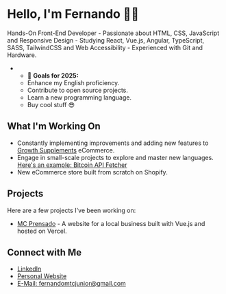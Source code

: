 # Hello, I'm Fernando 🧑‍💻

Hands-On Front-End Developer - Passionate about HTML, CSS, JavaScript and Responsive Design - Studying React, Vue.js, Angular, TypeScript, SASS, TailwindCSS and Web Accessibility - Experienced with Git and Hardware.

- - 🎯 **Goals for 2025:**
  - Enhance my English proficiency.
  - Contribute to open source projects.
  - Learn a new programming language.
  - Buy cool stuff 😎

## What I'm Working On

- Constantly implementing improvements and adding new features to [Growth Supplements](https://www.gsuplementos.com.br/) eCommerce.
- Engage in small-scale projects to explore and master new languages. [Here's an example: Bitcoin API Fetcher](https://github.com/fernandojrdev/bitcoin-api-fetcher) 
- New eCommerce store built from scratch on Shopify.

## Projects

Here are a few projects I've been working on:

- [MC Prensado]((https://mcprensado.com.br/links)) - A website for a local business built with Vue.js and hosted on Vercel.

## Connect with Me

- [LinkedIn]((https://www.linkedin.com/in/feferjr/))
- [Personal Website]((https://fernandojr.vercel.app/))
- [E-Mail: fernandomtcjunior@gmail.com](mailto:fernandomtcjunior@gmail.com)

